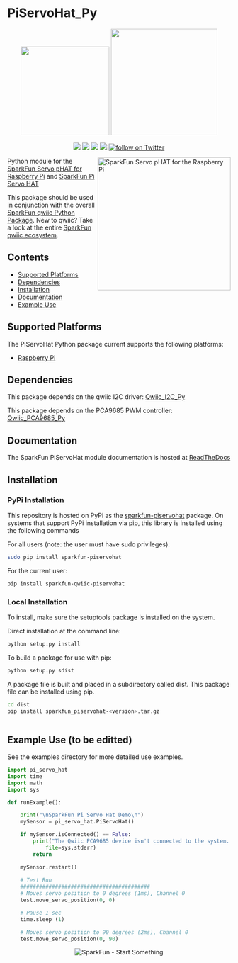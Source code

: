 PiServoHat_Py
==============

<p align="center">
   <img src="https://cdn.sparkfun.com/assets/custom_pages/2/7/2/qwiic-logo-registered.jpg"  width=200>  
   <img src="https://www.python.org/static/community_logos/python-logo-master-v3-TM.png"  width=240>   
</p>
<p align="center">
	<a href="https://pypi.org/project/sparkfun-piservohat/" alt="Package">
		<img src="https://img.shields.io/pypi/pyversions/sparkfun_piservohat.svg" /></a>
	<a href="https://github.com/sparkfun/PiServoHat_Py/issues" alt="Issues">
		<img src="https://img.shields.io/github/issues/sparkfun/PiServoHat_Py.svg" /></a>
	<a href="https://piservohat-py.readthedocs.io/en/latest/" alt="Documentation">
		<img src="https://readthedocs.org/projects/sparkfun-piservohat-py/badge/?version=latest&style=flat" /></a>
	<a href="https://github.com/sparkfun/PiServoHat_Py/blob/master/LICENSE" alt="License">
		<img src="https://img.shields.io/badge/license-MIT-blue.svg" /></a>
	<a href="https://twitter.com/intent/follow?screen_name=sparkfun">
        	<img src="https://img.shields.io/twitter/follow/sparkfun.svg?style=social&logo=twitter"
           	 alt="follow on Twitter"></a>
	
</p>

<img src="https://cdn.sparkfun.com/assets/parts/1/3/8/2/7/15316-SparkFun_Servo_pHAT_for_Raspberry_Pi-01b.jpg"  align="right" width=300 alt="SparkFun Servo pHAT for the Raspberry Pi">

Python module for the [SparkFun Servo pHAT for Raspberry Pi](https://www.sparkfun.com/products/15316) and [SparkFun Pi Servo HAT](https://www.sparkfun.com/products/14328)

This package should be used in conjunction with the overall [SparkFun qwiic Python Package](https://github.com/sparkfun/Qwiic_Py). New to qwiic? Take a look at the entire [SparkFun qwiic ecosystem](https://www.sparkfun.com/qwiic).

## Contents
* [Supported Platforms](#supported-platforms)
* [Dependencies](#dependencies)
* [Installation](#installation)
* [Documentation](#documentation)
* [Example Use](#example-use)

Supported Platforms
--------------------
The PiServoHat Python package current supports the following platforms:
* [Raspberry Pi](https://www.sparkfun.com/search/results?term=raspberry+pi)
<!-- Platforms to be tested
* [NVidia Jetson Nano](https://www.sparkfun.com/products/15297)
* [Google Coral Development Board](https://www.sparkfun.com/products/15318)
-->

Dependencies 
---------------
This package depends on the qwiic I2C driver: [Qwiic_I2C_Py](https://github.com/sparkfun/Qwiic_I2C_Py)

This package depends on the PCA9685 PWM controller: [Qwiic_PCA9685_Py](https://github.com/sparkfun/Qwiic_PCA9685_Py)

Documentation
-------------
The SparkFun PiServoHat module documentation is hosted at [ReadTheDocs](https://piservohat-py.readthedocs.io/en/latest/)

Installation
-------------

### PyPi Installation
This repository is hosted on PyPi as the [sparkfun-piservohat](https://pypi.org/project/sparkfun-piservohat/) package. On systems that support PyPi installation via pip, this library is installed using the following commands

For all users (note: the user must have sudo privileges):
```sh
sudo pip install sparkfun-piservohat
```
For the current user:

```sh
pip install sparkfun-qwiic-piservohat
```

### Local Installation
To install, make sure the setuptools package is installed on the system.

Direct installation at the command line:
```sh
python setup.py install
```

To build a package for use with pip:
```sh
python setup.py sdist
 ```
A package file is built and placed in a subdirectory called dist. This package file can be installed using pip.
```sh
cd dist
pip install sparkfun_piservohat-<version>.tar.gz
  
```
Example Use (to be editted)
 ---------------
See the examples directory for more detailed use examples.

```python
import pi_servo_hat
import time
import math
import sys

def runExample():

	print("\nSparkFun Pi Servo Hat Demo\n")
	mySensor = pi_servo_hat.PiServoHat()

	if mySensor.isConnected() == False:
		print("The Qwiic PCA9685 device isn't connected to the system. Please check your connection", \
			file=sys.stderr)
		return

	mySensor.restart()
  
	# Test Run
	#########################################
	# Moves servo position to 0 degrees (1ms), Channel 0
	test.move_servo_position(0, 0)

	# Pause 1 sec
	time.sleep (1)

	# Moves servo position to 90 degrees (2ms), Channel 0
	test.move_servo_position(0, 90)
```
<p align="center">
<img src="https://cdn.sparkfun.com/assets/custom_pages/3/3/4/dark-logo-red-flame.png" alt="SparkFun - Start Something">
</p>
